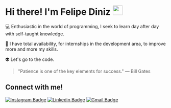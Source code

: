 <h1> Hi there! I'm Felipe Diniz <img src="https://media.giphy.com/media/hvRJCLFzcasrR4ia7z/giphy.gif" width="30px"></h1>




💻  Enthusiastic in the world of programming, I seek to learn day after day with self-taught knowledge.

🏢  I have total availability, for internships in the development area, to improve more and more my skills.

👽  Let's go to the code.

> "Patience is one of the key elements for success."
― Bill Gates


  <h2> Connect with me! </h2>


 [![Instagram Badge](https://img.shields.io/badge/-dinizdev-138c19?style=flat-square&labelColor=138c19&logo=instagram&logoColor=white&link=https://www.instagram.com/dinizdev)](https://www.instagram.com/dinizdev) 
[![Linkedin Badge](https://img.shields.io/badge/-Felipe%20Diniz-138c19?style=flat-square&logo=Linkedin&logoColor=white&link=https://www.linkedin.com/in/lipe-diniz//)](https://www.linkedin.com/in/lipe-diniz) 
[![Gmail Badge](https://img.shields.io/badge/-contato@fdiniz.dev-138c19?style=flat-square&logo=Gmail&logoColor=white&link=mailto:contato@fdiniz.dev)](mailto:contato@fdiniz.dev)

 
</div>
